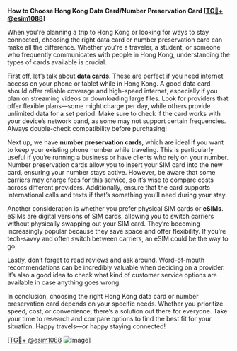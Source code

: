 **How to Choose Hong Kong Data Card/Number Preservation Card [[TG💪+ @esim1088](https://t.me/s/esim1088)]**

When you're planning a trip to Hong Kong or looking for ways to stay connected, choosing the right data card or number preservation card can make all the difference. Whether you're a traveler, a student, or someone who frequently communicates with people in Hong Kong, understanding the types of cards available is crucial.

First off, let’s talk about **data cards**. These are perfect if you need internet access on your phone or tablet while in Hong Kong. A good data card should offer reliable coverage and high-speed internet, especially if you plan on streaming videos or downloading large files. Look for providers that offer flexible plans—some might charge per day, while others provide unlimited data for a set period. Make sure to check if the card works with your device’s network band, as some may not support certain frequencies. Always double-check compatibility before purchasing!

Next up, we have **number preservation cards**, which are ideal if you want to keep your existing phone number while traveling. This is particularly useful if you’re running a business or have clients who rely on your number. Number preservation cards allow you to insert your SIM card into the new card, ensuring your number stays active. However, be aware that some carriers may charge fees for this service, so it’s wise to compare costs across different providers. Additionally, ensure that the card supports international calls and texts if that’s something you’ll need during your stay.

Another consideration is whether you prefer physical SIM cards or **eSIMs**. eSIMs are digital versions of SIM cards, allowing you to switch carriers without physically swapping out your SIM card. They’re becoming increasingly popular because they save space and offer flexibility. If you’re tech-savvy and often switch between carriers, an eSIM could be the way to go.

Lastly, don’t forget to read reviews and ask around. Word-of-mouth recommendations can be incredibly valuable when deciding on a provider. It’s also a good idea to check what kind of customer service options are available in case anything goes wrong.

In conclusion, choosing the right Hong Kong data card or number preservation card depends on your specific needs. Whether you prioritize speed, cost, or convenience, there’s a solution out there for everyone. Take your time to research and compare options to find the best fit for your situation. Happy travels—or happy staying connected!

[[TG💪+ @esim1088](https://t.me/s/esim1088) ![Image](https://i.postimg.cc/Y0z9fWf4/image.png)]